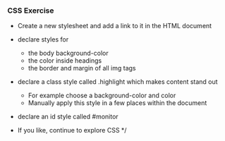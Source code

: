### CSS Exercise
* Create a new stylesheet and add a link to it in the HTML document

* declare styles for 
    * the body background-color
    * the color inside headings
    * the border and margin of all img tags

* declare a class style called .highlight which makes content stand out
    * For example choose a background-color and color
    * Manually apply this style in a few places within the document

* declare an id style called #monitor

* If you like, continue to explore CSS */
